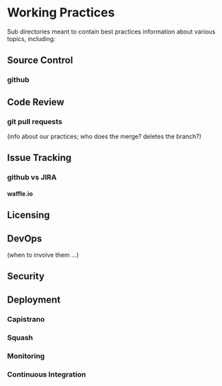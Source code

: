 # Working Practices

Sub directories meant to contain best practices information about various topics, including:

## Source Control

### github

## Code Review

### git pull requests
(info about our practices;  who does the merge? deletes the branch?)

## Issue Tracking

### github vs JIRA

#### waffle.io

## Licensing

## DevOps
(when to involve them ...)

## Security

## Deployment

### Capistrano

### Squash

### Monitoring

### Continuous Integration

